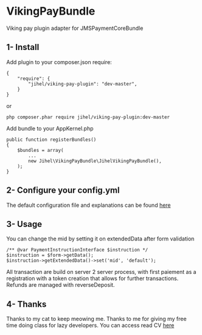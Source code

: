 VikingPayBundle
===============

Viking pay plugin adapter for JMSPaymentCoreBundle


1- Install
----------

Add plugin to your composer.json require:

    {
        "require": {
            "jihel/viking-pay-plugin": "dev-master",
        }
    }

or

    php composer.phar require jihel/viking-pay-plugin:dev-master

Add bundle to your AppKernel.php

    public function registerBundles()
    {
        $bundles = array(
            ...
            new Jihel\VikingPayBundle\JihelVikingPayBundle(),
        );
    }


2- Configure your config.yml
----------------------------

The default configuration file and explanations can be found [here](doc/config.md)


3- Usage
--------

You can change the mid by setting it on extendedData after form validation

    /** @var PaymentInstructionInterface $instruction */
    $instruction = $form->getData();
    $instruction->getExtendedData()->set('mid', 'default');

All transaction are build on server 2 server process, with first paiement as a registration with a token creation that allows for further transactions.
Refunds are managed with reverseDeposit.


4- Thanks
---------

Thanks to my cat to keep meowing me.
Thanks to me for giving my free time doing class for lazy developers.
You can access read CV [here](http://www.joseph-lemoine.fr)
